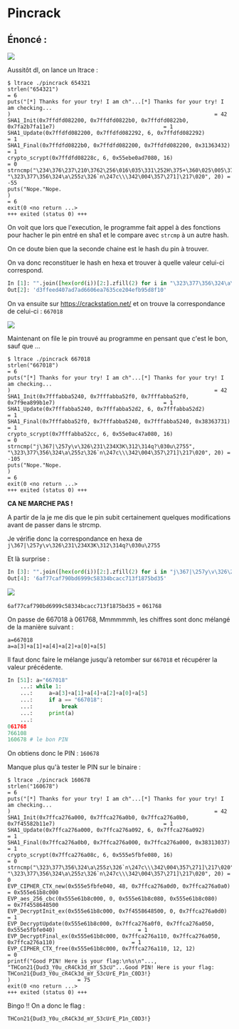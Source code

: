 # Pincrack

## Énoncé :

![](https://i.imgur.com/8JYb0Wx.png)

Aussitôt dl, on lance un ltrace :

```shell
$ ltrace ./pincrack 654321
strlen("654321")                                                                                           = 6
puts("[*] Thanks for your try! I am ch"...[*] Thanks for your try! I am checking...
)                                                                = 42
SHA1_Init(0x7ffdfd082200, 0x7ffdfd0822b0, 0x7ffdfd0822b0, 0x7fa2b7fa11e7)                                  = 1
SHA1_Update(0x7ffdfd082200, 0x7ffdfd082292, 6, 0x7ffdfd082292)                                             = 1
SHA1_Final(0x7ffdfd0822b0, 0x7ffdfd082200, 0x7ffdfd082200, 0x31363432)                                     = 1
crypto_scrypt(0x7ffdfd08228c, 6, 0x55ebe0ad7080, 16)                                                       = 0
strncmp("\234\376\237\210\3762\256\016\035\331\252H\375+\360\025\005\372\356_", "\323\377\356\324\a\255z\326`n\247c\\\342\004\357\271]\217\020", 20) = -55
puts("Nope."Nope.
)                                                                                              = 6
exit(0 <no return ...>
+++ exited (status 0) +++
```

On voit que lors que l'execution, le programme fait appel à des fonctions pour hacher le pin entré en sha1 et le compare avec ``strcmp`` à un autre hash.

On ce doute bien que la seconde chaine est le hash du pin à trouver.

On va donc reconstituer le hash en hexa et trouver à quelle valeur celui-ci correspond.

```python
In [1]: "".join([hex(ord(i))[2:].zfill(2) for i in "\323\377\356\324\a\255z\326`n\247c\\\342\004\357\271]\217\020"])
Out[2]: 'd3ffeed407ad7ad6606ea7635ce204efb95d8f10'
```

On va ensuite sur https://crackstation.net/ et on trouve la correspondance de celui-ci : ``667018``

![](https://i.imgur.com/FpzsuVA.png)



Maintenant on file le pin trouvé au programme en pensant que c'est le bon, sauf que ...

```shell
$ ltrace ./pincrack 667018
strlen("667018")                                                                                           = 6
puts("[*] Thanks for your try! I am ch"...[*] Thanks for your try! I am checking...
)                                                                = 42
SHA1_Init(0x7fffabba5240, 0x7fffabba52f0, 0x7fffabba52f0, 0x7f9ea899b1e7)                                  = 1
SHA1_Update(0x7fffabba5240, 0x7fffabba52d2, 6, 0x7fffabba52d2)                                             = 1
SHA1_Final(0x7fffabba52f0, 0x7fffabba5240, 0x7fffabba5240, 0x38363731)                                     = 1
crypto_scrypt(0x7fffabba52cc, 6, 0x55e0ac47a080, 16)                                                       = 0
strncmp("j\367|\257y\v\326\231\234X3K\312\314q?\030u\2755", "\323\377\356\324\a\255z\326`n\247c\\\342\004\357\271]\217\020", 20) = -105
puts("Nope."Nope.
)                                                                                              = 6
exit(0 <no return ...>
+++ exited (status 0) +++
```

**CA NE MARCHE PAS !**

A partir de la je me dis que le pin subit certainement quelques modifications avant de passer dans le strcmp.

Je vérifie donc la correspondance en hexa de ``j\367|\257y\v\326\231\234X3K\312\314q?\030u\2755``

Et là surprise :

```python
In [3]: "".join([hex(ord(i))[2:].zfill(2) for i in "j\367|\257y\v\326\231\234X3K\312\314q?\030u\2755"])
Out[4]: '6af77caf790bd6999c58334bcacc713f1875bd35'
```

![](/home/fayred/.var/app/com.github.marktext.marktext/config/marktext/images/2021-06-13-17-08-30-image.png)

``6af77caf790bd6999c58334bcacc713f1875bd35``  =  ``061768``

On passe de 667018 à 061768, Mmmmmmh, les chiffres sont donc mélangé de la manière suivant :

```
a=667018
a=a[3]+a[1]+a[4]+a[2]+a[0]+a[5]
```

Il faut donc faire le mélange jusqu'à retomber sur ``667018`` et récupérer la valeur précédente.

```python
In [51]: a="667018"
    ...: while 1:
    ...:     a=a[3]+a[1]+a[4]+a[2]+a[0]+a[5]
    ...:     if a == "667018":
    ...:         break
    ...:     print(a)
    ...: 
061768
766108
160678 # le bon PIN
```

On obtiens donc le PIN : ``160678``

Manque plus qu'à tester le PIN sur le binaire :

```shell
$ ltrace ./pincrack 160678
strlen("160678")                                                                                           = 6
puts("[*] Thanks for your try! I am ch"...[*] Thanks for your try! I am checking...
)                                                                = 42
SHA1_Init(0x7ffca276a000, 0x7ffca276a0b0, 0x7ffca276a0b0, 0x7f45582b11e7)                                  = 1
SHA1_Update(0x7ffca276a000, 0x7ffca276a092, 6, 0x7ffca276a092)                                             = 1
SHA1_Final(0x7ffca276a0b0, 0x7ffca276a000, 0x7ffca276a000, 0x38313037)                                     = 1
crypto_scrypt(0x7ffca276a08c, 6, 0x555e5fbfe080, 16)                                                       = 0
strncmp("\323\377\356\324\a\255z\326`n\247c\\\342\004\357\271]\217\020", "\323\377\356\324\a\255z\326`n\247c\\\342\004\357\271]\217\020", 20) = 0
EVP_CIPHER_CTX_new(0x555e5fbfe040, 48, 0x7ffca276a0d0, 0x7ffca276a0a0)                                     = 0x555e61b8c000
EVP_aes_256_cbc(0x555e61b8c000, 0, 0x555e61b8c080, 0x555e61b8c080)                                         = 0x7f4558648500
EVP_DecryptInit_ex(0x555e61b8c000, 0x7f4558648500, 0, 0x7ffca276a0d0)                                      = 1
EVP_DecryptUpdate(0x555e61b8c000, 0x7ffca276a0f0, 0x7ffca276a050, 0x555e5fbfe040)                          = 1
EVP_DecryptFinal_ex(0x555e61b8c000, 0x7ffca276a110, 0x7ffca276a050, 0x7ffca276a110)                        = 1
EVP_CIPHER_CTX_free(0x555e61b8c000, 0x7ffca276a110, 12, 12)                                                = 0
printf("Good PIN! Here is your flag:\n%s\n"..., "THCon21{Dud3_Y0u_cR4Ck3d_mY_53cU"...Good PIN! Here is your flag:
THCon21{Dud3_Y0u_cR4Ck3d_mY_53cUrE_P1n_C0D3!}
)                     = 75
exit(0 <no return ...>
+++ exited (status 0) +++
```

Bingo !! On a donc le flag : 

``THCon21{Dud3_Y0u_cR4Ck3d_mY_53cUrE_P1n_C0D3!}``


